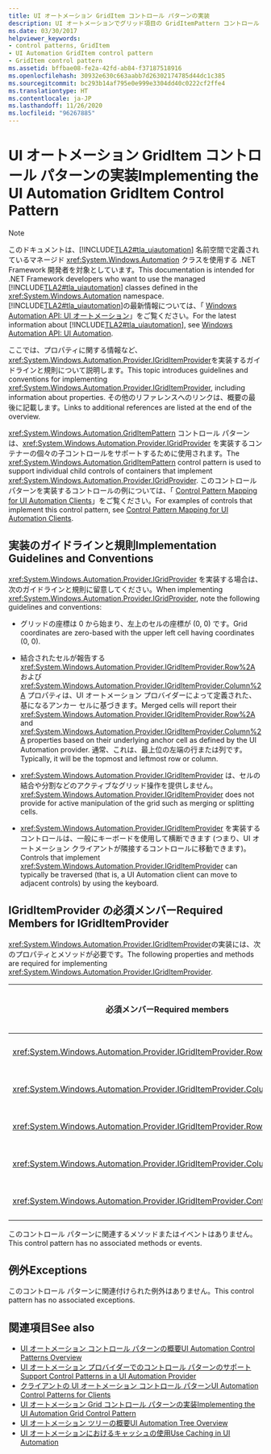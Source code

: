 ```yaml
---
title: UI オートメーション GridItem コントロール パターンの実装
description: UI オートメーションでグリッド項目の GridItemPattern コントロール パターンを実装するためのガイドラインと規則について説明します。 IGridItemProvider の必須メンバーをご覧ください。
ms.date: 03/30/2017
helpviewer_keywords:
- control patterns, GridItem
- UI Automation GridItem control pattern
- GridItem control pattern
ms.assetid: bffbae08-fe2a-42fd-ab84-f37187518916
ms.openlocfilehash: 30932e630c663aabb7d26302174785d44dc1c385
ms.sourcegitcommit: bc293b14af795e0e999e3304dd40c0222cf2ffe4
ms.translationtype: HT
ms.contentlocale: ja-JP
ms.lasthandoff: 11/26/2020
ms.locfileid: "96267885"
---
```

# <a name="implementing-the-ui-automation-griditem-control-pattern"></a><span data-ttu-id="366d1-104">UI オートメーション GridItem コントロール パターンの実装</span><span class="sxs-lookup"><span data-stu-id="366d1-104">Implementing the UI Automation GridItem Control Pattern</span></span>

> [!NOTE]
> <span data-ttu-id="366d1-105">このドキュメントは、[!INCLUDE[TLA2#tla_uiautomation](../../../includes/tla2sharptla-uiautomation-md.md)] 名前空間で定義されているマネージド <xref:System.Windows.Automation> クラスを使用する .NET Framework 開発者を対象としています。</span><span class="sxs-lookup"><span data-stu-id="366d1-105">This documentation is intended for .NET Framework developers who want to use the managed [!INCLUDE[TLA2#tla_uiautomation](../../../includes/tla2sharptla-uiautomation-md.md)] classes defined in the <xref:System.Windows.Automation> namespace.</span></span> <span data-ttu-id="366d1-106">[!INCLUDE[TLA2#tla_uiautomation](../../../includes/tla2sharptla-uiautomation-md.md)]の最新情報については、「 [Windows Automation API: UI オートメーション](/windows/win32/winauto/entry-uiauto-win32)」をご覧ください。</span><span class="sxs-lookup"><span data-stu-id="366d1-106">For the latest information about [!INCLUDE[TLA2#tla_uiautomation](../../../includes/tla2sharptla-uiautomation-md.md)], see [Windows Automation API: UI Automation](/windows/win32/winauto/entry-uiauto-win32).</span></span>  
  
 <span data-ttu-id="366d1-107">ここでは、プロパティに関する情報など、 <xref:System.Windows.Automation.Provider.IGridItemProvider>を実装するガイドラインと規則について説明します。</span><span class="sxs-lookup"><span data-stu-id="366d1-107">This topic introduces guidelines and conventions for implementing <xref:System.Windows.Automation.Provider.IGridItemProvider>, including information about properties.</span></span> <span data-ttu-id="366d1-108">その他のリファレンスへのリンクは、概要の最後に記載します。</span><span class="sxs-lookup"><span data-stu-id="366d1-108">Links to additional references are listed at the end of the overview.</span></span>  
  
 <span data-ttu-id="366d1-109"><xref:System.Windows.Automation.GridItemPattern> コントロール パターンは、<xref:System.Windows.Automation.Provider.IGridProvider> を実装するコンテナーの個々の子コントロールをサポートするために使用されます。</span><span class="sxs-lookup"><span data-stu-id="366d1-109">The <xref:System.Windows.Automation.GridItemPattern> control pattern is used to support individual child controls of containers that implement <xref:System.Windows.Automation.Provider.IGridProvider>.</span></span> <span data-ttu-id="366d1-110">このコントロール パターンを実装するコントロールの例については、「 [Control Pattern Mapping for UI Automation Clients](control-pattern-mapping-for-ui-automation-clients.md)」をご覧ください。</span><span class="sxs-lookup"><span data-stu-id="366d1-110">For examples of controls that implement this control pattern, see [Control Pattern Mapping for UI Automation Clients](control-pattern-mapping-for-ui-automation-clients.md).</span></span>  
  
<a name="Implementation_Guidelines_and_Conventions"></a>

## <a name="implementation-guidelines-and-conventions"></a><span data-ttu-id="366d1-111">実装のガイドラインと規則</span><span class="sxs-lookup"><span data-stu-id="366d1-111">Implementation Guidelines and Conventions</span></span>  

 <span data-ttu-id="366d1-112"><xref:System.Windows.Automation.Provider.IGridProvider> を実装する場合は、次のガイドラインと規則に留意してください。</span><span class="sxs-lookup"><span data-stu-id="366d1-112">When implementing <xref:System.Windows.Automation.Provider.IGridProvider>, note the following guidelines and conventions:</span></span>  
  
- <span data-ttu-id="366d1-113">グリッドの座標は 0 から始まり、左上のセルの座標が (0, 0) です。</span><span class="sxs-lookup"><span data-stu-id="366d1-113">Grid coordinates are zero-based with the upper left cell having coordinates (0, 0).</span></span>  
  
- <span data-ttu-id="366d1-114">結合されたセルが報告する <xref:System.Windows.Automation.Provider.IGridItemProvider.Row%2A> および <xref:System.Windows.Automation.Provider.IGridItemProvider.Column%2A> プロパティは、UI オートメーション プロバイダーによって定義された、基になるアンカー セルに基づきます。</span><span class="sxs-lookup"><span data-stu-id="366d1-114">Merged cells will report their <xref:System.Windows.Automation.Provider.IGridItemProvider.Row%2A> and <xref:System.Windows.Automation.Provider.IGridItemProvider.Column%2A> properties based on their underlying anchor cell as defined by the UI Automation provider.</span></span> <span data-ttu-id="366d1-115">通常、これは、最上位の左端の行または列です。</span><span class="sxs-lookup"><span data-stu-id="366d1-115">Typically, it will be the topmost and leftmost row or column.</span></span>  
  
- <span data-ttu-id="366d1-116"><xref:System.Windows.Automation.Provider.IGridItemProvider> は、セルの結合や分割などのアクティブなグリッド操作を提供しません。</span><span class="sxs-lookup"><span data-stu-id="366d1-116"><xref:System.Windows.Automation.Provider.IGridItemProvider> does not provide for active manipulation of the grid such as merging or splitting cells.</span></span>  
  
- <span data-ttu-id="366d1-117"><xref:System.Windows.Automation.Provider.IGridItemProvider> を実装するコントロールは、一般にキーボードを使用して横断できます (つまり、UI オートメーション クライアントが隣接するコントロールに移動できます)。</span><span class="sxs-lookup"><span data-stu-id="366d1-117">Controls that implement <xref:System.Windows.Automation.Provider.IGridItemProvider> can typically be traversed (that is, a UI Automation client can move to adjacent controls) by using the keyboard.</span></span>  
  
<a name="Required_Members_for_IGridItemProvider"></a>

## <a name="required-members-for-igriditemprovider"></a><span data-ttu-id="366d1-118">IGridItemProvider の必須メンバー</span><span class="sxs-lookup"><span data-stu-id="366d1-118">Required Members for IGridItemProvider</span></span>  

 <span data-ttu-id="366d1-119"><xref:System.Windows.Automation.Provider.IGridItemProvider>の実装には、次のプロパティとメソッドが必要です。</span><span class="sxs-lookup"><span data-stu-id="366d1-119">The following properties and methods are required for implementing <xref:System.Windows.Automation.Provider.IGridItemProvider>.</span></span>  
  
|<span data-ttu-id="366d1-120">必須メンバー</span><span class="sxs-lookup"><span data-stu-id="366d1-120">Required members</span></span>|<span data-ttu-id="366d1-121">メンバーの型</span><span class="sxs-lookup"><span data-stu-id="366d1-121">Member type</span></span>|<span data-ttu-id="366d1-122">メモ</span><span class="sxs-lookup"><span data-stu-id="366d1-122">Notes</span></span>|  
|----------------------|-----------------|-----------|  
|<xref:System.Windows.Automation.Provider.IGridItemProvider.Row%2A>|<span data-ttu-id="366d1-123">プロパティ</span><span class="sxs-lookup"><span data-stu-id="366d1-123">Property</span></span>|<span data-ttu-id="366d1-124">なし</span><span class="sxs-lookup"><span data-stu-id="366d1-124">None</span></span>|  
|<xref:System.Windows.Automation.Provider.IGridItemProvider.Column%2A>|<span data-ttu-id="366d1-125">プロパティ</span><span class="sxs-lookup"><span data-stu-id="366d1-125">Property</span></span>|<span data-ttu-id="366d1-126">なし</span><span class="sxs-lookup"><span data-stu-id="366d1-126">None</span></span>|  
|<xref:System.Windows.Automation.Provider.IGridItemProvider.RowSpan%2A>|<span data-ttu-id="366d1-127">プロパティ</span><span class="sxs-lookup"><span data-stu-id="366d1-127">Property</span></span>|<span data-ttu-id="366d1-128">なし</span><span class="sxs-lookup"><span data-stu-id="366d1-128">None</span></span>|  
|<xref:System.Windows.Automation.Provider.IGridItemProvider.ColumnSpan%2A>|<span data-ttu-id="366d1-129">プロパティ</span><span class="sxs-lookup"><span data-stu-id="366d1-129">Property</span></span>|<span data-ttu-id="366d1-130">なし</span><span class="sxs-lookup"><span data-stu-id="366d1-130">None</span></span>|  
|<xref:System.Windows.Automation.Provider.IGridItemProvider.ContainingGrid%2A>|<span data-ttu-id="366d1-131">プロパティ</span><span class="sxs-lookup"><span data-stu-id="366d1-131">Property</span></span>|<span data-ttu-id="366d1-132">なし</span><span class="sxs-lookup"><span data-stu-id="366d1-132">None</span></span>|  
  
 <span data-ttu-id="366d1-133">このコントロール パターンに関連するメソッドまたはイベントはありません。</span><span class="sxs-lookup"><span data-stu-id="366d1-133">This control pattern has no associated methods or events.</span></span>  
  
<a name="Exceptions"></a>

## <a name="exceptions"></a><span data-ttu-id="366d1-134">例外</span><span class="sxs-lookup"><span data-stu-id="366d1-134">Exceptions</span></span>  

 <span data-ttu-id="366d1-135">このコントロール パターンに関連付けられた例外はありません。</span><span class="sxs-lookup"><span data-stu-id="366d1-135">This control pattern has no associated exceptions.</span></span>  
  
## <a name="see-also"></a><span data-ttu-id="366d1-136">関連項目</span><span class="sxs-lookup"><span data-stu-id="366d1-136">See also</span></span>

- [<span data-ttu-id="366d1-137">UI オートメーション コントロール パターンの概要</span><span class="sxs-lookup"><span data-stu-id="366d1-137">UI Automation Control Patterns Overview</span></span>](ui-automation-control-patterns-overview.md)
- [<span data-ttu-id="366d1-138">UI オートメーション プロバイダーでのコントロール パターンのサポート</span><span class="sxs-lookup"><span data-stu-id="366d1-138">Support Control Patterns in a UI Automation Provider</span></span>](support-control-patterns-in-a-ui-automation-provider.md)
- [<span data-ttu-id="366d1-139">クライアントの UI オートメーション コントロール パターン</span><span class="sxs-lookup"><span data-stu-id="366d1-139">UI Automation Control Patterns for Clients</span></span>](ui-automation-control-patterns-for-clients.md)
- [<span data-ttu-id="366d1-140">UI オートメーション Grid コントロール パターンの実装</span><span class="sxs-lookup"><span data-stu-id="366d1-140">Implementing the UI Automation Grid Control Pattern</span></span>](implementing-the-ui-automation-grid-control-pattern.md)
- [<span data-ttu-id="366d1-141">UI オートメーション ツリーの概要</span><span class="sxs-lookup"><span data-stu-id="366d1-141">UI Automation Tree Overview</span></span>](ui-automation-tree-overview.md)
- [<span data-ttu-id="366d1-142">UI オートメーションにおけるキャッシュの使用</span><span class="sxs-lookup"><span data-stu-id="366d1-142">Use Caching in UI Automation</span></span>](use-caching-in-ui-automation.md)
